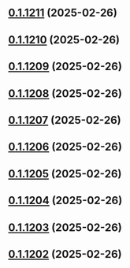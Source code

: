 ## [0.1.1211](https://github.com/binary-braids/terraform-oracle/compare/v0.1.1210...v0.1.1211) (2025-02-26)



## [0.1.1210](https://github.com/binary-braids/terraform-oracle/compare/v0.1.1209...v0.1.1210) (2025-02-26)



## [0.1.1209](https://github.com/binary-braids/terraform-oracle/compare/v0.1.1208...v0.1.1209) (2025-02-26)



## [0.1.1208](https://github.com/binary-braids/terraform-oracle/compare/v0.1.1207...v0.1.1208) (2025-02-26)



## [0.1.1207](https://github.com/binary-braids/terraform-oracle/compare/v0.1.1206...v0.1.1207) (2025-02-26)



## [0.1.1206](https://github.com/binary-braids/terraform-oracle/compare/v0.1.1205...v0.1.1206) (2025-02-26)



## [0.1.1205](https://github.com/binary-braids/terraform-oracle/compare/v0.1.1204...v0.1.1205) (2025-02-26)



## [0.1.1204](https://github.com/binary-braids/terraform-oracle/compare/v0.1.1203...v0.1.1204) (2025-02-26)



## [0.1.1203](https://github.com/binary-braids/terraform-oracle/compare/v0.1.1202...v0.1.1203) (2025-02-26)



## [0.1.1202](https://github.com/binary-braids/terraform-oracle/compare/v0.1.1201...v0.1.1202) (2025-02-26)



